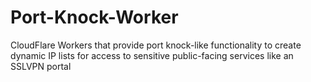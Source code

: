 # Port-Knock-Worker
CloudFlare Workers that provide port knock-like functionality to create dynamic IP lists for access to sensitive public-facing services like an SSLVPN portal
